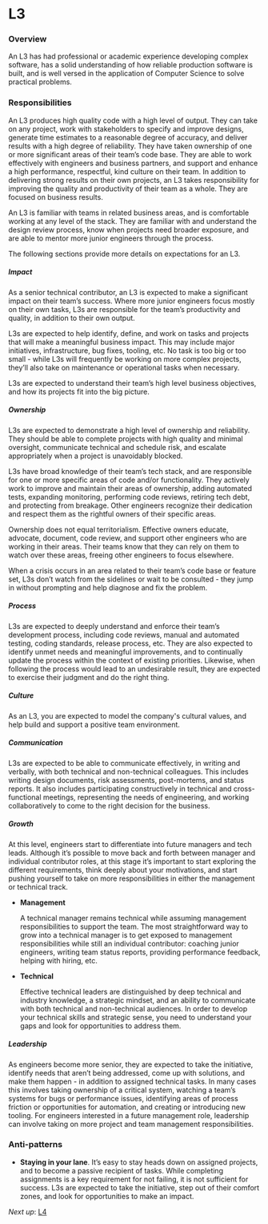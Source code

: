 # L3

### Overview

An L3 has had professional or academic experience developing complex software, has a solid understanding of how reliable production software is built, and is well versed in the application of Computer Science to solve practical problems.

### Responsibilities

An L3 produces high quality code with a high level of output. They can take on any project, work with stakeholders to specify and improve designs, generate time estimates to a reasonable degree of accuracy, and deliver results with a high degree of reliability. They have taken ownership of one or more significant areas of their team’s code base. They are able to work effectively with engineers and business partners, and support and enhance a high performance, respectful, kind culture on their team. In addition to delivering strong results on their own projects, an L3 takes responsibility for improving the quality and productivity of their team as a whole. They are focused on business results.

An L3 is familiar with teams in related business areas, and is comfortable working at any level of the stack. They are familiar with and understand the design review process, know when projects need broader exposure, and are able to mentor more junior engineers through the process.

The following sections provide more details on expectations for an L3.

##### Impact

As a senior technical contributor, an L3 is expected to make a significant impact on their team’s success. Where more junior engineers focus mostly on their own tasks, L3s are responsible for the team’s productivity and quality, in addition to their own output.

L3s are expected to help identify, define, and work on tasks and projects that will make a meaningful business impact. This may include major initiatives, infrastructure, bug fixes, tooling, etc. No task is too big or too small - while L3s will frequently be working on more complex projects, they’ll also take on maintenance or operational tasks when necessary.

L3s are expected to understand their team’s high level business objectives, and how its projects fit into the big picture.

##### Ownership

L3s are expected to demonstrate a high level of ownership and reliability. They should be able to complete projects with high quality and minimal oversight, communicate technical and schedule risk, and escalate appropriately when a project is unavoidably blocked.

L3s have broad knowledge of their team’s tech stack, and are responsible for one or more specific areas of code and/or functionality. They actively work to improve and maintain their areas of ownership, adding automated tests, expanding monitoring, performing code reviews, retiring tech debt, and protecting from breakage. Other engineers recognize their dedication and respect them as the rightful owners of their specific areas.

Ownership does not equal territorialism. Effective owners educate, advocate, document, code review, and support other engineers who are working in their areas. Their teams know that they can rely on them to watch over these areas, freeing other engineers to focus elsewhere.

When a crisis occurs in an area related to their team’s code base or feature set, L3s don’t watch from the sidelines or wait to be consulted - they jump in without prompting and help diagnose and fix the problem.

##### Process

L3s are expected to deeply understand and enforce their team’s development process, including code reviews, manual and automated testing, coding standards, release process, etc. They are also expected to identify unmet needs and meaningful improvements, and to continually update the process within the context of existing priorities. Likewise, when following the process would lead to an undesirable result, they are expected to exercise their judgment and do the right thing.

##### Culture

As an L3, you are expected to model the company's cultural values, and help build and support a positive team environment.

##### Communication

L3s are expected to be able to communicate effectively, in writing and verbally, with both technical and non-technical colleagues. This includes writing design documents, risk assessments, post-mortems, and status reports. It also includes participating constructively in technical and cross-functional meetings, representing the needs of engineering, and working collaboratively to come to the right decision for the business.

##### Growth

At this level, engineers start to differentiate into future managers and tech leads. Although it’s possible to move back and forth between manager and individual contributor roles, at this stage it’s important to start exploring the different requirements, think deeply about your motivations, and start pushing yourself to take on more responsibilities in either the management or technical track.

* **Management**

  A technical manager remains technical while assuming management responsibilities to support the team. The most straightforward way to grow into a technical manager is to get exposed to management responsibilities while still an individual contributor: coaching junior engineers, writing team status reports, providing performance feedback, helping with hiring, etc.

* **Technical**

  Effective technical leaders are distinguished by deep technical and industry knowledge, a strategic mindset, and an ability to communicate with both technical and non-technical audiences. In order to develop your technical skills and strategic sense, you need to understand your gaps and look for opportunities to address them.

##### Leadership

As engineers become more senior, they are expected to take the initiative, identify needs that aren’t being addressed, come up with solutions, and make them happen - in addition to assigned technical tasks. In many cases this involves taking ownership of a critical system, watching a team’s systems for bugs or performance issues, identifying areas of process friction or opportunities for automation, and creating or introducing new tooling. For engineers interested in a future management role, leadership can involve taking on more project and team management responsibilities.

### Anti-patterns

* **Staying in your lane**. It’s easy to stay heads down on assigned projects, and to become a passive recipient of tasks. While completing assignments is a key requirement for not failing, it is not sufficient for success. L3s are expected to take the initiative, step out of their comfort zones, and look for opportunities to make an impact.

*Next up*: [L4](L4.md)

